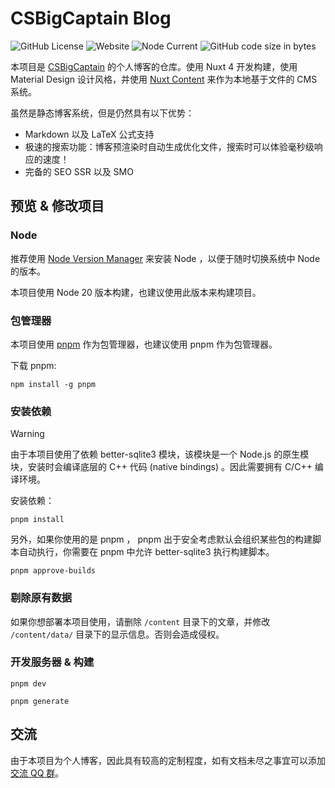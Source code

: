 # CSBigCaptain Blog

![GitHub License](https://img.shields.io/github/license/csbigcaptain/csbigcaptain.github.io) ![Website](https://img.shields.io/website?url=https%3A%2F%2Fcsbigcaptain.github.io) ![Node Current](https://img.shields.io/node/v/nuxt) ![GitHub code size in bytes](https://img.shields.io/github/languages/code-size/csbigcaptain/csbigcaptain.github.io)

本项目是 [CSBigCaptain](https://github.com/csbigcaptain) 的个人博客的仓库。使用 Nuxt 4 开发构建，使用 Material Design 设计风格，并使用 [Nuxt Content](https://content.nuxtjs.org/) 来作为本地基于文件的 CMS 系统。

虽然是静态博客系统，但是仍然具有以下优势：

- Markdown 以及 LaTeX 公式支持
- 极速的搜索功能：博客预渲染时自动生成优化文件，搜索时可以体验毫秒级响应的速度！
- 完备的 SEO SSR 以及 SMO

## 预览 & 修改项目

### Node

推荐使用 [Node Version Manager](https://github.com/nvm-sh/nvm) 来安装 Node ，以便于随时切换系统中 Node 的版本。

本项目使用 Node 20 版本构建，也建议使用此版本来构建项目。

### 包管理器

本项目使用 [pnpm](https://pnpm.io/) 作为包管理器，也建议使用 pnpm 作为包管理器。

下载 pnpm:

```shell
npm install -g pnpm
```

### 安装依赖

> [!WARNING]
> 由于本项目使用了依赖 better-sqlite3 模块，该模块是一个 Node.js 的原生模块，安装时会编译底层的 C++ 代码 (native bindings) 。因此需要拥有 C/C++ 编译环境。

安装依赖：

```shell
pnpm install
```

另外，如果你使用的是 pnpm ， pnpm 出于安全考虑默认会组织某些包的构建脚本自动执行，你需要在 pnpm 中允许 better-sqlite3 执行构建脚本。

```shell
pnpm approve-builds
```

### 剔除原有数据

如果你想部署本项目使用，请删除 `/content` 目录下的文章，并修改 `/content/data/` 目录下的显示信息。否则会造成侵权。

### 开发服务器 & 构建

```shell
pnpm dev
```

```shell
pnpm generate
```

## 交流

由于本项目为个人博客，因此具有较高的定制程度，如有文档未尽之事宜可以添加[交流 QQ 群](https://qm.qq.com/q/c2bJHbwTDy)。
